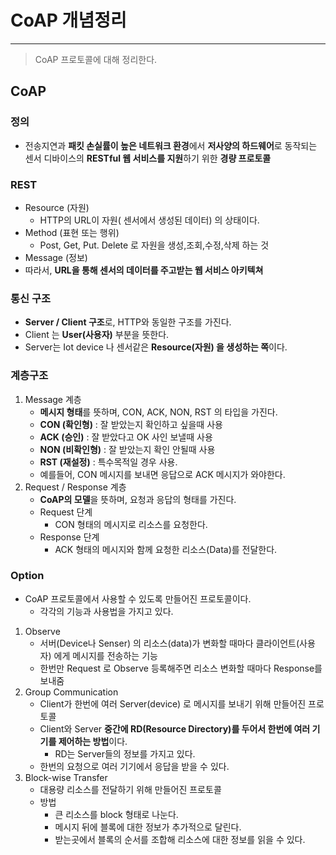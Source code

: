 # CoAP 개념정리

---

> CoAP 프로토콜에 대해 정리한다. 

## CoAP 

### 정의

- 전송지연과 **패킷 손실률이 높은 네트워크 환경**에서 **저사양의 하드웨어**로 동작되는 센서 디바이스의 **RESTful 웹 서비스를 지원**하기 위한 **경량 프로토콜**

### REST

- Resource (자원)
  - HTTP의 URL이 자원( 센서에서 생성된 데이터) 의 상태이다.
- Method (표현 또는 행위)
  - Post, Get, Put. Delete 로 자원을 생성,조회,수정,삭제 하는 것 
- Message (정보)
- 따라서, **URL을 통해 센서의 데이터를 주고받는 웹 서비스 아키텍쳐**

### 통신 구조

- **Server / Client 구조**로, HTTP와 동일한 구조를 가진다. 
- Client 는 **User(사용자)** 부분을 뜻한다. 
- Server는 Iot device 나 센서같은 **Resource(자원) 을 생성하는 쪽**이다. 

### 계층구조

1. Message 계층
   - **메시지 형태**를 뜻하며, CON, ACK, NON, RST 의 타입을 가진다. 
   - **CON (확인형)** : 잘 받았는지 확인하고 싶을때 사용
   - **ACK (승인)** : 잘 받았다고 OK 사인 보낼때 사용
   - **NON (비확인형)** : 잘 받았는지 확인 안될때 사용
   - **RST (재설정)** : 특수목적일 경우 사용. 
   - 예를들어, CON 메시지를 보내면 응답으로 ACK 메시지가 와야한다. 
2. Request / Response 계층
   - **CoAP의 모델**을 뜻하며, 요청과 응답의 형태를 가진다. 
   - Request 단계
     - CON 형태의 메시지로 리소스를 요청한다.
   - Response 단계
     - ACK 형태의 메시지와 함께 요청한 리소스(Data)를 전달한다. 

### Option

- CoAP 프로토콜에서 사용할 수 있도록 만들어진 프로토콜이다. 
  - 각각의 기능과 사용법을 가지고 있다.

1. Observe
   - 서버(Device나 Senser) 의 리소스(data)가 변화할 때마다 클라이언트(사용자) 에게 메시지를 전송하는 기능 
   - 한번만 Request 로 Observe 등록해주면 리소스 변화할 때마다 Response를 보내줌 
2. Group Communication
   - Client가 한번에 여러 Server(device) 로 메시지를 보내기 위해 만들어진 프로토콜
   - Client와 Server **중간에 RD(Resource Directory)를 두어서 한번에 여러 기기를 제어하는 방법**이다. 
     - RD는 Server들의 정보를 가지고 있다. 
   - 한번의 요청으로 여러 기기에서 응답을 받을 수 있다.
3. Block-wise Transfer
   - 대용량 리소스를 전달하기 위해 만들어진 프로토콜
   - 방법
     - 큰 리소스를 block 형태로 나눈다.
     - 메시지 뒤에 블록에 대한 정보가 추가적으로 달린다.
     - 받는곳에서 블록의 순서를 조합해 리소스에 대한 정보를 읽을 수 있다.  